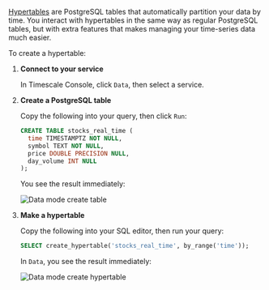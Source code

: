 
<Procedure>

[Hypertables][hypertables] are PostgreSQL tables that automatically partition your data by time. You interact
with hypertables in the same way as regular PostgreSQL tables, but with extra features that makes managing your
time-series data much easier.

To create a hypertable:

1. **Connect to your service**

    In Timescale Console, click `Data`, then select a service.

1. **Create a PostgreSQL table** 

    Copy the following into your query, then click `Run`:

    ```sql
    CREATE TABLE stocks_real_time (
      time TIMESTAMPTZ NOT NULL,
      symbol TEXT NOT NULL,
      price DOUBLE PRECISION NULL,
      day_volume INT NULL
    );
    ```
    You see the result immediately:

    ![Data mode create table](https://assets.timescale.com/docs/images/data-mode-create-table.png)

1.  **Make a hypertable**

    Copy the following into your SQL editor, then run your query:
    ```sql
    SELECT create_hypertable('stocks_real_time', by_range('time'));
    ```
    In `Data`, you see the result immediately:

    ![Data mode create hypertable](https://assets.timescale.com/docs/images/data-mode-create-hypertable.png)

</Procedure>

[services-portal]: https://console.cloud.timescale.com/dashboard/services
[install-psql]: /use-timescale/:currentVersion:/integrations/query-admin/psql/
[popsql]: /getting-started/:currentVersion:/run-queries-from-console/#data-mode
[run-sqleditor]: /getting-started/:currentVersion:/run-queries-from-console/#sql-editor
[install-psql]: /use-timescale/:currentVersion:/integrations/query-admin/psql/
[hypertables]: /use-timescale/:currentVersion:/hypertables/about-hypertables/#hypertable-partitioning
